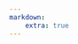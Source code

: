 ```yaml
---
markdown:
    extra: true
---
```

<!--
# **Kapcsolat**  


[center]
[div class="column-wrapper"]

[div]
## <i class="las la-building"></i> Iroda
#### 2523 Sárisáp Május 1. sor 23.  
#### [+36 33 450 610](tel:+3633450610)
[/div]

[div]
## <i class="las la-industry"></i> Telephely
#### 2529 Annavölgy hrsz. 1789.
[/div]


[div]
## <i class="las la-tools"></i> Műhely
#### 2523 Sárisáp Fő út 51.
[/div]


[div]
## <i class="las la-envelope"></i> Levelezési cím
#### 2523 Sárisáp Május 1. sor 23.
[/div]


[div]
## <i class="las la-at"></i> E-mail
#### [brabusz2012@gmail.com](mailto:brabusz2012@gmail.com)
[/div]

[div]
## <i class="las la-user"></i> Állandó ügyelet
#### [+36 30 316 9048](tel:+36303169048)  
#### [+36 30 339 2925](tel:+36303392925)
[/div]

[div]
## <i class="las la-money-check"></i> Adatok
#### Adószám: 65984725-2-31
#### Bankszámlaszám: 58600434-11224677
[/div]


[/div]
[/center]

<!--
<div markdown="1" >
| | |
|: ----------- |: ----------- |
| **Iroda:** | 	2523 Sárisáp Május 1. sor 23., [+36 33 450 610](tel:+3633450610) |
| **Telephely:** | 2529 Annavölgy hrsz. 1789. |
| **Műhely:** | 2523 Sárisáp Fő út 51.|
| **Levelezési cím:** | 2523 Sárisáp Május 1. sor 23.,  [brabusz2012@gmail.com](mailto:brabusz2012@gmail.com) |
| **Állandó ügyelet:** | [+36 30 316 9048,   ](tel:+36303169048) [+36 30 339 2925](tel:+36303392925)|
| **Adószám:** | 	65984725-2-31 |
| **Bankszámlaszám:** | 	58600434-11224677 |
| | [www.brabusz.hu](/) |
</div>
-->
